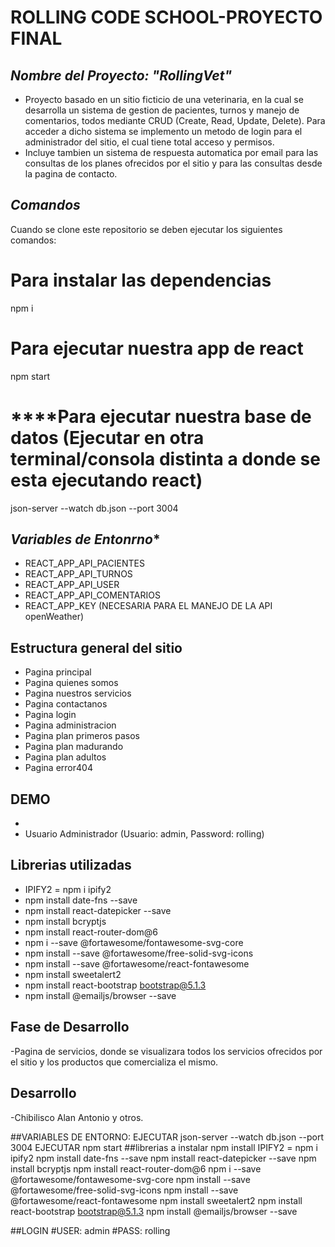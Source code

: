 # **ROLLING CODE SCHOOL-PROYECTO FINAL**

## ***Nombre del Proyecto: "RollingVet"***

- Proyecto basado en un sitio ficticio de una veterinaria, en la cual se desarrolla un sistema de gestion de pacientes, turnos y manejo de comentarios, todos mediante CRUD (Create, Read, Update, Delete). Para acceder a dicho sistema se implemento un metodo de login para el administrador del sitio, el cual tiene total acceso y permisos.
- Incluye tambien un sistema de respuesta automatica por email para las consultas de los planes ofrecidos por el sitio y para las consultas desde la pagina de contacto.
 
## ***Comandos***
Cuando se clone este repositorio se deben ejecutar los siguientes comandos:
# ****Para instalar las dependencias****
npm i
# ****Para ejecutar nuestra app de react****
npm start
# ****Para ejecutar nuestra base de datos (Ejecutar en otra terminal/consola distinta a donde se esta ejecutando react)
json-server --watch db.json --port 3004

## ***Variables de Entonrno****

- REACT_APP_API_PACIENTES
- REACT_APP_API_TURNOS
- REACT_APP_API_USER
- REACT_APP_API_COMENTARIOS
- REACT_APP_KEY (NECESARIA PARA EL MANEJO DE LA API openWeather)

## **Estructura general del sitio**
- Pagina principal
- Pagina quienes somos
- Pagina nuestros servicios
- Pagina contactanos
- Pagina login
- Pagina administracion
- Pagina plan primeros pasos
- Pagina plan madurando
- Pagina plan adultos
- Pagina error404 

## **DEMO**
- 
- Usuario Administrador (Usuario: admin, Password: rolling)

## **Librerias utilizadas**
- IPIFY2 = npm i ipify2
- npm install date-fns --save
- npm install react-datepicker --save
- npm install bcryptjs
- npm install react-router-dom@6
- npm i --save @fortawesome/fontawesome-svg-core
- npm install --save @fortawesome/free-solid-svg-icons
- npm install --save @fortawesome/react-fontawesome
- npm install sweetalert2
- npm install react-bootstrap bootstrap@5.1.3
- npm install @emailjs/browser --save

## **Fase de Desarrollo**
-Pagina de servicios, donde se visualizara todos los servicios ofrecidos por el sitio y los productos que comercializa el mismo.

## **Desarrollo**
-Chibilisco Alan Antonio y otros.

##VARIABLES DE ENTORNO:
EJECUTAR json-server --watch db.json --port 3004
EJECUTAR npm start
##librerias a instalar
npm install
IPIFY2 = npm i ipify2
npm install date-fns --save
npm install react-datepicker --save
npm install bcryptjs
npm install react-router-dom@6
npm i --save @fortawesome/fontawesome-svg-core
npm install --save @fortawesome/free-solid-svg-icons
npm install --save @fortawesome/react-fontawesome
npm install sweetalert2
npm install react-bootstrap bootstrap@5.1.3
npm install @emailjs/browser --save


##LOGIN
#USER: admin
#PASS: rolling

